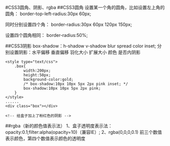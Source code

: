 #CSS3圆角、阴影、rgba
##CSS3圆角
设置某一个角的圆角，比如设置左上角的圆角：
border-top-left-radius:30px 60px;

同时分别设置四个角： border-radius:30px 60px 120px 150px;

设置四个圆角相同：
border-radius:50%;

##CSS3阴影
box-shadow：h-shadow v-shadow blur spread color inset;
分别设置阴影：水平偏移 垂直偏移 羽化大小 扩展大小 颜色 是否内阴影

```
<style type="text/css">
    .box{
        width:200px;
        height:50px;
        background-color:gold;
        /* box-shadow:10px 10px 5px 2px pink inset; */
        box-shadow:10px 10px 5px 2px pink;
    }
</style>
......
<div class="box"></div>

<!-- 给盒子加上了粉红色的阴影 -->
```


##rgba（新的颜色值表示法）
1、盒子透明度表示法：opacity:0.1;filter:alpha(opacity=10)（兼容IE）;
2、rgba(0,0,0,0.1) 前三个数值表示颜色，第四个数值表示颜色的透明度
